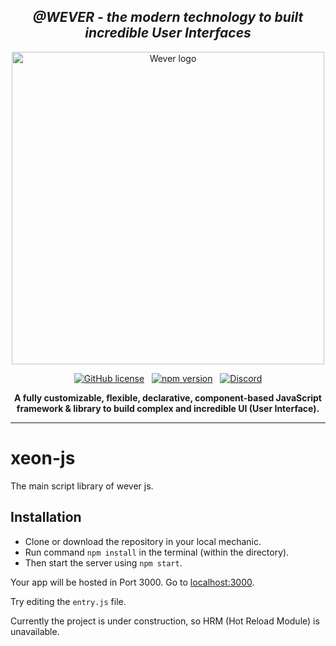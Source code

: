 <div align="center">

***<h2>@WEVER - the modern technology to built incredible User Interfaces</h2>***

<a href="https://github.com/wever-org">
<img alt="Wever logo" width="500px" src="https://cdn.discordapp.com/attachments/939851406075134013/944171249200947220/cover4.svg"/>
</a>

[![GitHub license](https://img.shields.io/badge/license-MIT-blue.svg?logo=license)](https://github.com/)
&nbsp;
[![npm version](https://img.shields.io/npm/v/xeonjs.svg?logo=npm&style=flat&label=NPM%20Package)](https://www.npmjs.com/package)
&nbsp;
[![Discord](https://img.shields.io/discord/937750444330065920.svg?logo=discord&logoColor=fff&label=Discord&color=7389d8)](https://discord.gg/hErrdSrmc3)

**A fully customizable, flexible, declarative,
component-based JavaScript framework & library to build
complex and incredible UI (User Interface).**

<hr />

</div>

# xeon-js
The main script library of wever js.

## Installation
* Clone or download the repository in your local mechanic.
* Run command `npm install` in the terminal (within the directory).
* Then start the server using `npm start`.

Your app will be hosted in Port 3000. Go to [localhost:3000](https://localhost:3000/).

Try editing the `entry.js` file.

Currently the project is under construction, so HRM (Hot Reload Module) is unavailable.
